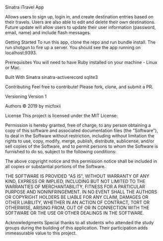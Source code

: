 Sinatra iTravel App

Allows users to sign up, login in, and create destination entries based on their travels. Users are also able to edit and delete their own destinations. Future update will allow users to update their user information (password, email, name) and include flash messages.

Getting Started
To run this app, clone the repo and run bundle install. The run shotgun to fire up a server. You should see the app running on localhost:9393.

Prerequisites
You will need to have Ruby installed on your machine - Linux or Mac.

Built With
Sinatra
sinatra-activerecord
sqlite3

Contributing
Feel free to contribute! Please fork, clone, and submit a PR.

Versioning
Version 1

Authors
© 2019 by micfoxii

License
This project is licensed under the MIT License:

Permission is hereby granted, free of charge, to any person obtaining a copy of this software and associated documentation files (the "Software"), to deal in the Software without restriction, including without limitation the rights to use, copy, modify, merge, publish, distribute, sublicense, and/or sell copies of the Software, and to permit persons to whom the Software is furnished to do so, subject to the following conditions:

The above copyright notice and this permission notice shall be included in all copies or substantial portions of the Software.

THE SOFTWARE IS PROVIDED "AS IS", WITHOUT WARRANTY OF ANY KIND, EXPRESS OR IMPLIED, INCLUDING BUT NOT LIMITED TO THE WARRANTIES OF MERCHANTABILITY, FITNESS FOR A PARTICULAR PURPOSE AND NONINFRINGEMENT. IN NO EVENT SHALL THE AUTHORS OR COPYRIGHT HOLDERS BE LIABLE FOR ANY CLAIM, DAMAGES OR OTHER LIABILITY, WHETHER IN AN ACTION OF CONTRACT, TORT OR OTHERWISE, ARISING FROM, OUT OF OR IN CONNECTION WITH THE SOFTWARE OR THE USE OR OTHER DEALINGS IN THE SOFTWARE.

Acknowledgments
Special thanks to all students who attended the study groups during the building of this application. Their participation adds immeasurable value to this project.
